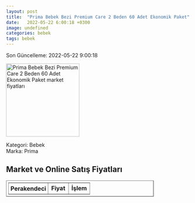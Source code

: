 ```yaml
---
layout: post
title:  "Prima Bebek Bezi Premium Care 2 Beden 60 Adet Ekonomik Paket"
date:   2022-05-22 6:00:18 +0300
image: undefined
categories: bebek
tags: bebek
---
```


Son Güncelleme: 2022-05-22 9:00:18

<img src="undefined" width="200" alt="Prima Bebek Bezi Premium Care 2 Beden 60 Adet Ekonomik Paket market fiyatları" />

Kategori: Bebek
<br />
Marka: Prima

<h2>Market ve Online Satış Fiyatları</h2>

<table border="1" style="padding: 5px;width:80%;">
  <tr>
    <td style="padding: 5px;"><strong>Perakendeci</strong></td>
    <td><strong>Fiyat</strong></td>
    <td><strong>İşlem</strong></td>
  </tr>
  
</table>
